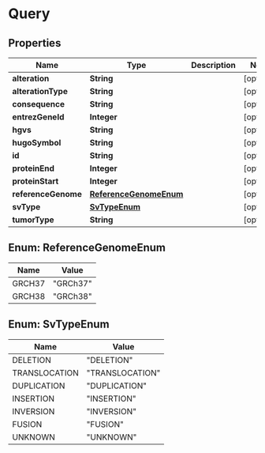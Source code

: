 

# Query


## Properties

| Name | Type | Description | Notes |
|------------ | ------------- | ------------- | -------------|
|**alteration** | **String** |  |  [optional] |
|**alterationType** | **String** |  |  [optional] |
|**consequence** | **String** |  |  [optional] |
|**entrezGeneId** | **Integer** |  |  [optional] |
|**hgvs** | **String** |  |  [optional] |
|**hugoSymbol** | **String** |  |  [optional] |
|**id** | **String** |  |  [optional] |
|**proteinEnd** | **Integer** |  |  [optional] |
|**proteinStart** | **Integer** |  |  [optional] |
|**referenceGenome** | [**ReferenceGenomeEnum**](#ReferenceGenomeEnum) |  |  [optional] |
|**svType** | [**SvTypeEnum**](#SvTypeEnum) |  |  [optional] |
|**tumorType** | **String** |  |  [optional] |



## Enum: ReferenceGenomeEnum

| Name | Value |
|---- | -----|
| GRCH37 | &quot;GRCh37&quot; |
| GRCH38 | &quot;GRCh38&quot; |



## Enum: SvTypeEnum

| Name | Value |
|---- | -----|
| DELETION | &quot;DELETION&quot; |
| TRANSLOCATION | &quot;TRANSLOCATION&quot; |
| DUPLICATION | &quot;DUPLICATION&quot; |
| INSERTION | &quot;INSERTION&quot; |
| INVERSION | &quot;INVERSION&quot; |
| FUSION | &quot;FUSION&quot; |
| UNKNOWN | &quot;UNKNOWN&quot; |




